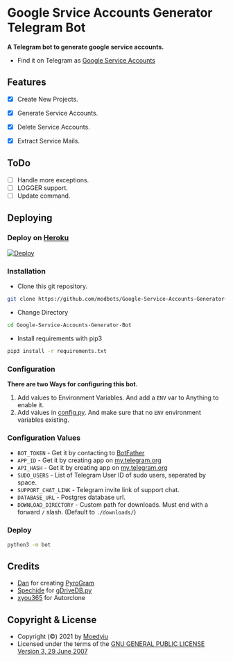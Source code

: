 # Google Srvice Accounts Generator Telegram Bot
**A Telegram bot to generate google service accounts.**
- Find it on Telegram as [Google Service Accounts](https://t.me/GoogleSA_Bot)

## Features
- [X] Create New Projects.
- [X] Generate Service Accounts.
- [X] Delete Service Accounts.
- [X] Extract Service Mails.


## ToDo 
- [ ] Handle more exceptions.
- [ ] LOGGER support.
- [ ] Update command.

## Deploying

### Deploy on [Heroku](https://heroku.com)
[![Deploy](https://www.herokucdn.com/deploy/button.svg)](https://heroku.com/deploy?template=https://github.com/modbots/Google-Service-Accounts-Generator-Bot/main)

### Installation

- Clone this git repository.
```sh 
git clone https://github.com/modbots/Google-Service-Accounts-Generator-Bot
```
- Change Directory
```sh 
cd Google-Service-Accounts-Generator-Bot
```
- Install requirements with pip3
```sh 
pip3 install -r requirements.txt
```

### Configuration
**There are two Ways for configuring this bot.**
1. Add values to Environment Variables. And add a `ENV` var to Anything to enable it.
2. Add values in [config.py](./bot/config.py). And make sure that no `ENV` environment variables existing.

### Configuration Values
- `BOT_TOKEN` - Get it by contacting to [BotFather](https://t.me/botfather)
- `APP_ID` - Get it by creating app on [my.telegram.org](https://my.telegram.org/apps)
- `API_HASH` - Get it by creating app on [my.telegram.org](https://my.telegram.org/apps)
- `SUDO_USERS` - List of Telegram User ID of sudo users, seperated by space.
- `SUPPORT_CHAT_LINK` - Telegram invite link of support chat.
- `DATABASE_URL` - Postgres database url.
- `DOWNLOAD_DIRECTORY` - Custom path for downloads. Must end with a forward `/` slash. (Default to `./downloads/`)

### Deploy 
```sh 
python3 -m bot
```

## Credits
- [Dan](https://github.com/delivrance) for creating [PyroGram](https://pyrogram.org)
- [Spechide](https://github.com/Spechide) for [gDriveDB.py](./bot/helpers/sql_helper/gDriveDB.py)
- [xyou365](https://github.com/xyou365/AutoRclone) for Autorclone
## Copyright & License
- Copyright (©) 2021 by [Moedyiu](https://github.com/modbots)
- Licensed under the terms of the [GNU GENERAL PUBLIC LICENSE Version 3, 29 June 2007](./LICENSE)
